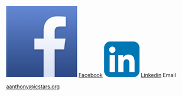 ![Facebook](/fb.png)
[Facebook](http://www.facebook.com/andreanthony88)
![Linkedin](/li.png)
[Linkedin](http://www.linkedin.com/in/andre-anthony)
Email

aanthony@icstars.org
